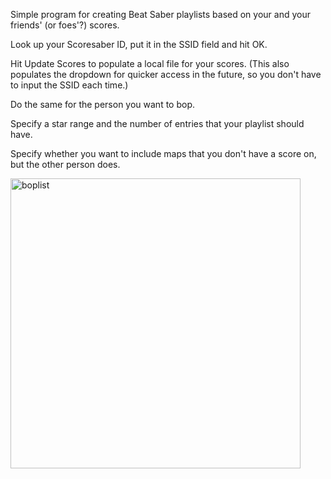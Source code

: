 Simple program for creating Beat Saber playlists based on your and your friends' (or foes'?) scores.


Look up your Scoresaber ID, put it in the SSID field and hit OK.

Hit Update Scores to populate a local file for your scores. (This also populates the dropdown for quicker access in the future, so you don't have to input the SSID each time.)

Do the same for the person you want to bop.

Specify a star range and the number of entries that your playlist should have.

Specify whether you want to include maps that you don't have a score on, but the other person does.

<img width="464" alt="boplist" src="https://github.com/OoDeeR/bs_boplist/assets/23144450/975981b8-7e55-4e12-9bc4-e6885a861baa">
